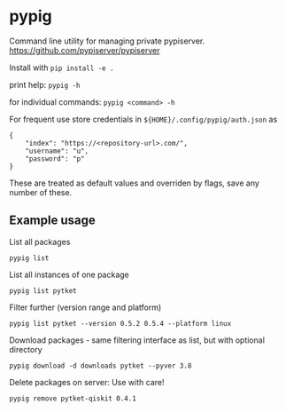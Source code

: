# pypig

Command line utility for managing private pypiserver.
https://github.com/pypiserver/pypiserver

Install with `pip install -e .`

print help: `pypig -h`

for individual commands: `pypig <command> -h`

For frequent use store credentials in `${HOME}/.config/pypig/auth.json` as 

    {
        "index": "https://<repository-url>.com/",
        "username": "u",
        "password": "p"
    }

These are treated as default values and overriden by flags, save any number of these.

Example usage
-------------

List all packages

    pypig list

List all instances of one package

    pypig list pytket

Filter further (version range and platform)

    pypig list pytket --version 0.5.2 0.5.4 --platform linux

Download packages - same filtering interface as list, but with optional directory

    pypig download -d downloads pytket --pyver 3.8

Delete packages on server: Use with care!

    pypig remove pytket-qiskit 0.4.1